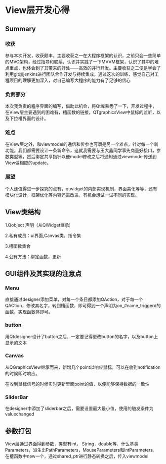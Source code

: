 # View层开发心得
## Summary
### 收获
参与本次开发，收获颇丰。主要收获之一在大程序框架的认识，之前只会一些简单的MVC架构，经过指导和联系，认识并实践了一下MVVM框架，认识了其中的难点重点，也体会到了其带来的好处——高效的并行开发。主要收获之二便是学会了利用git加jenkins进行团队合作开发与持续集成，通过这次的训练，感觉自己对工程项目的理解更加深入，对自己编写大程序的能力有了足够的信心

### 负责部分

本次我负责的程序界面的编写，借助此机会，将Qt库熟悉了一下，开发过程中，在View层主要遇到的困难有，槽函数的链接，QTgraphicsView中鼠标的监听，以及下拉槽界面的设计。

### 难点

在View层之外，和viewmodel的通信和传参也可谓是另一个难点，针对每一个新功能，我们都需要设计一条新命令，这就我需要与王大鑫同学事先商量好接口，参数类型等，然后绑定共享指针以便model修改之后将通知通过viewmodel传送到View做相应的update。


### 展望
个人还值得进一步探究的点有，qtwidget的内部实现机制，界面美化等等，还有模块化设计，框架优化等内容还需改进，有机会想试一试不同的实现。

## View类结构

1.Qobject 声明（从QWidget继承)

2.私有成员：ui界面,Canvas类，指令集

3.槽函数集合

4.公有方法：绑定函数，更新


##  GUI组件及其实现的注意点
### Menu
直接通过designer添加菜单，对每一个条目都添加QAction，对于每一个QACtion，修改其名字，转到槽函数，即可得到一个声明为on_#name_triggerd的函数，实现函数体即可。

### button
用Qtdesigner设计了button之后，一定要记得更改button的名字，以及button上显示的文本

### Canvas
从QGraphicsView继承而来，新增几个point以响应鼠标，可以在收到notification的时候即时响应。

在收到鼠标信号的时候实时更新里面point的值，以便能够保持数据的一致性

### SliderBar
在designer中添加了sliderbar之后，需要设置最大最小值，使用的触发条件为valuechanged

## 参数打包
View层通过界面得到参数，类型有int， String，double等，什么基类Parameters，派生出PathParameters，MouseParameters和IntParameters，在槽函数中new一个，通过shared_ptr进行静态转换之后，传入viewmodel

